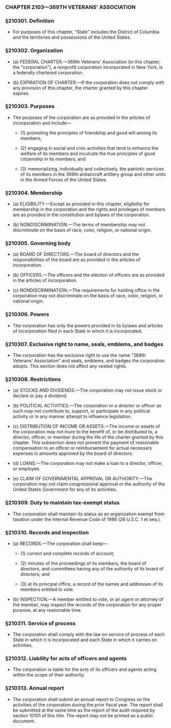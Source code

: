 ### **CHAPTER 2103—369TH VETERANS' ASSOCIATION**

### §210301. Definition
* For purposes of this chapter, "State" includes the District of Columbia and the territories and possessions of the United States.

### §210302. Organization
* (a) FEDERAL CHARTER.—369th Veterans' Association (in this chapter, the "corporation"), a nonprofit corporation incorporated in New York, is a federally chartered corporation.

* (b) EXPIRATION OF CHARTER.—If the corporation does not comply with any provision of this chapter, the charter granted by this chapter expires.

### §210303. Purposes
* The purposes of the corporation are as provided in the articles of incorporation and include—

  * (1) promoting the principles of friendship and good will among its members;

  * (2) engaging in social and civic activities that tend to enhance the welfare of its members and inculcate the true principles of good citizenship in its members; and

  * (3) memorializing, individually and collectively, the patriotic services of its members in the 369th antiaircraft artillery group and other units in the Armed Forces of the United States.

### §210304. Membership
* (a) ELIGIBILITY.—Except as provided in this chapter, eligibility for membership in the corporation and the rights and privileges of members are as provided in the constitution and bylaws of the corporation.

* (b) NONDISCRIMINATION.—The terms of membership may not discriminate on the basis of race, color, religion, or national origin.

### §210305. Governing body
* (a) BOARD OF DIRECTORS.—The board of directors and the responsibilities of the board are as provided in the articles of incorporation.

* (b) OFFICERS.—The officers and the election of officers are as provided in the articles of incorporation.

* (c) NONDISCRIMINATION.—The requirements for holding office in the corporation may not discriminate on the basis of race, color, religion, or national origin.

### §210306. Powers
* The corporation has only the powers provided in its bylaws and articles of incorporation filed in each State in which it is incorporated.

### §210307. Exclusive right to name, seals, emblems, and badges
* The corporation has the exclusive right to use the name "369th Veterans' Association" and seals, emblems, and badges the corporation adopts. This section does not affect any vested rights.

### §210308. Restrictions
* (a) STOCKS AND DIVIDENDS.—The corporation may not issue stock or declare or pay a dividend.

* (b) POLITICAL ACTIVITIES.—The corporation or a director or officer as such may not contribute to, support, or participate in any political activity or in any manner attempt to influence legislation.

* (c) DISTRIBUTION OF INCOME OR ASSETS.—The income or assets of the corporation may not inure to the benefit of, or be distributed to, a director, officer, or member during the life of the charter granted by this chapter. This subsection does not prevent the payment of reasonable compensation to an officer or reimbursement for actual necessary expenses in amounts approved by the board of directors.

* (d) LOANS.—The corporation may not make a loan to a director, officer, or employee.

* (e) CLAIM OF GOVERNMENTAL APPROVAL OR AUTHORITY.—The corporation may not claim congressional approval or the authority of the United States Government for any of its activities.

### §210309. Duty to maintain tax-exempt status
* The corporation shall maintain its status as an organization exempt from taxation under the Internal Revenue Code of 1986 (26 U.S.C. 1 et seq.).

### §210310. Records and inspection
* (a) RECORDS.—The corporation shall keep—

  * (1) correct and complete records of account;

  * (2) minutes of the proceedings of its members, the board of directors, and committees having any of the authority of its board of directors; and

  * (3) at its principal office, a record of the names and addresses of its members entitled to vote.


* (b) INSPECTION.—A member entitled to vote, or an agent or attorney of the member, may inspect the records of the corporation for any proper purpose, at any reasonable time.

### §210311. Service of process
* The corporation shall comply with the law on service of process of each State in which it is incorporated and each State in which it carries on activities.

### §210312. Liability for acts of officers and agents
* The corporation is liable for the acts of its officers and agents acting within the scope of their authority.

### §210313. Annual report
* The corporation shall submit an annual report to Congress on the activities of the corporation during the prior fiscal year. The report shall be submitted at the same time as the report of the audit required by section 10101 of this title. The report may not be printed as a public document.